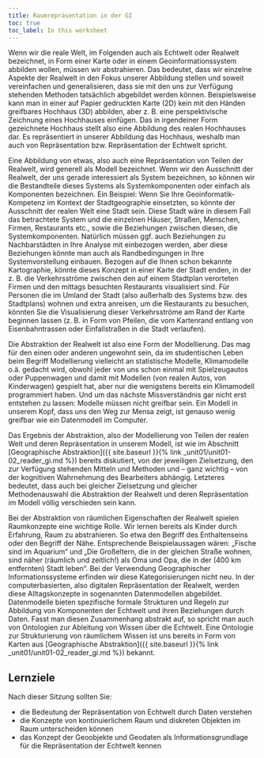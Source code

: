 ```yaml
---
title: Raumrepräsentation in der GI
toc: true
toc_label: In this worksheet
---
```


Wenn wir die reale Welt, im Folgenden auch als Echtwelt oder Realwelt bezeichnet, in Form einer Karte oder in einem Geoinformationssystem abbilden wollen, müssen wir abstrahieren. Das bedeutet, dass wir einzelne Aspekte der Realwelt in den Fokus unserer Abbildung stellen und soweit vereinfachen und generalisieren, dass sie mit den uns zur Verfügung stehenden Methoden tatsächlich abgebildet werden können.<!--more--> Beispielsweise kann man in einer auf Papier gedruckten Karte (2D) kein mit den Händen greifbares Hochhaus (3D) abbilden, aber z. B. eine perspektivische Zeichnung eines Hochhauses einfügen. Das in irgendeiner Form gezeichnete Hochhaus stellt also eine Abbildung des realen Hochhauses dar. Es repräsentiert in unserer Abbildung das Hochhaus, weshalb man auch von Repräsentation bzw. Repräsentation der Echtwelt spricht.


Eine Abbildung von etwas, also auch eine Repräsentation von Teilen der Realwelt, wird generell als Modell bezeichnet. Wenn wir den Ausschnitt der Realwelt, der uns gerade interessiert als System bezeichnen, so können wir die Bestandteile dieses Systems als Systemkomponenten oder einfach als Komponenten bezeichnen. Ein Beispiel: Wenn Sie Ihre Geoinformatik-Kompetenz im Kontext der Stadtgeographie einsetzten, so könnte der Ausschnitt der realen Welt eine Stadt sein. Diese Stadt wäre in diesem Fall das betrachtete System und die einzelnen Häuser, Straßen, Menschen, Firmen, Restaurants etc., sowie die Beziehungen zwischen diesen, die Systemkomponenten. Natürlich müssen ggf. auch Beziehungen zu Nachbarstädten in Ihre Analyse mit einbezogen werden, aber diese Beziehungen könnte man auch als Randbedingungen in Ihre Systemvorstellung einbauen. Bezogen auf die Ihnen schon bekannte Kartographie, könnte dieses Konzept in einer Karte der Stadt enden, in der z. B. die Verkehrsströme zwischen den auf einem Stadtplan verorteten Firmen und den mittags besuchten Restaurants visualisiert sind. Für Personen die im Umland der Stadt (also außerhalb des Systems bzw. des Stadtplans) wohnen und extra anreisen, um die Restaurants zu besuchen, könnten Sie die Visualisierung dieser Verkehrsströme am Rand der Karte beginnen lassen (z. B. in Form von Pfeilen, die vom Kartenrand entlang von Eisenbahntrassen oder Einfallstraßen in die Stadt verlaufen).

Die Abstraktion der Realwelt ist also eine Form der Modellierung. Das mag für den einen oder anderen ungewohnt sein, da im studentischen Leben beim Begriff Modellierung vielleicht an statistische Modelle, Klimamodelle o.ä. gedacht wird, obwohl jeder von uns schon einmal mit Spielzeugautos oder Puppenwagen und damit mit Modellen (von realen Autos, von Kinderwagen) gespielt hat, aber nur die wenigstens bereits ein Klimamodell programmiert haben. Und um das nächste Missverständnis gar nicht erst entstehen zu lassen: Modelle müssen nicht greifbar sein. Ein Modell in unserem Kopf, dass uns den Weg zur Mensa zeigt, ist genauso wenig greifbar wie ein Datenmodell im Computer.

Das Ergebnis der Abstraktion, also der Modellierung von Teilen der realen Welt und deren Repräsentation in unserem Modell, ist wie im Abschnitt  [Geographische Abstraktion]({{ site.baseurl }}{% link _unit01/unit01-02_reader_gi.md %}) bereits diskutiert, von der jeweiligen Zielsetzung, den zur Verfügung stehenden Mitteln und Methoden und – ganz wichtig – von der kognitiven Wahrnehmung des Bearbeiters abhängig. Letzteres bedeutet, dass auch bei gleicher Zielsetzung und gleicher Methodenauswahl die Abstraktion der Realwelt und deren Repräsentation im Modell völlig verschieden sein kann.

Bei der Abstraktion von räumlichen Eigenschaften der Realwelt spielen Raumkonzepte eine wichtige Rolle. Wir lernen bereits als Kinder durch Erfahrung, Raum zu abstrahieren. So etwa den Begriff des Enthaltenseins oder den Begriff der Nähe. Entsprechende Beispielaussagen wären: „Fische sind im Aquarium“ und „Die Großeltern, die in der gleichen Straße wohnen, sind näher (räumlich und zeitlich!) als Oma und Opa, die in der (400 km entfernten) Stadt leben“. Bei der Verwendung Geographischer Informationssysteme erfinden wir diese Kategorisierungen nicht neu. In der computerbasierten, also digitalen Repräsentation der Realwelt, werden diese Alltagskonzepte in sogenannten Datenmodellen abgebildet. Datenmodelle bieten spezifische formale Strukturen und Regeln zur Abbildung von Komponenten der Echtwelt und ihren Beziehungen durch Daten. Fasst man diesen Zusammenhang abstrakt auf, so spricht man auch von Ontologien zur Ableitung von Wissen über die Echtwelt. Eine Ontologie zur Strukturierung von räumlichem Wissen ist uns bereits in Form von Karten aus [Geographische Abstraktion]({{ site.baseurl }}{% link _unit01/unit01-02_reader_gi.md %}) bekannt. 

## Lernziele 


Nach dieser Sitzung sollten Sie:

  *  die Bedeutung der Repräsentation von Echtwelt durch Daten verstehen
  *  die Konzepte von kontinuierlichem Raum und diskreten Objekten im Raum unterscheiden können
  *  das Konzept der Geoobjekte und Geodaten als Informationsgrundlage für die Repräsentation der Echtwelt kennen
 

